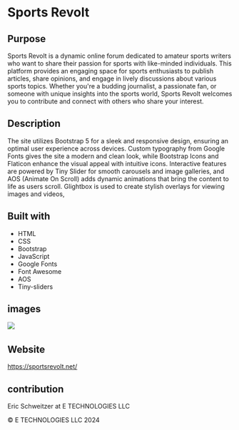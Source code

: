 # Sports Revolt

## Purpose
Sports Revolt is a dynamic online forum dedicated to amateur sports writers who want to share their passion for sports with like-minded individuals. This platform provides an engaging space for sports enthusiasts to publish articles, share opinions, and engage in lively discussions about various sports topics. Whether you're a budding journalist, a passionate fan, or someone with unique insights into the sports world, Sports Revolt welcomes you to contribute and connect with others who share your interest.


## Description
 The site utilizes Bootstrap 5 for a sleek and responsive design, ensuring an optimal user experience across devices. Custom typography from Google Fonts gives the site a modern and clean look, while Bootstrap Icons and Flaticon enhance the visual appeal with intuitive icons. Interactive features are powered by Tiny Slider for smooth carousels and image galleries, and AOS (Animate On Scroll) adds dynamic animations that bring the content to life as users scroll. Glightbox is used to create stylish overlays for viewing images and videos, 
 
 <!-- and Flatpickr
  provides a user-friendly datepicker for seamless form interactions. Altogether, these technologies work in harmony to create a vibrant community space for sports enthusiasts to express their passion and connect with like-minded individuals. -->


## Built with

* HTML
* CSS
* Bootstrap
* JavaScript
* Google Fonts
* Font Awesome
* AOS
* Tiny-sliders



## images

![](/img)
![]()
![]()
![]()
![]()


## Website 
https://sportsrevolt.net/ 

## contribution
Eric Schweitzer at E TECHNOLOGIES LLC

&copy; E TECHNOLOGIES LLC 2024

<!-- images bball 5 base 4 foot 4 more 9 -->

<!-- TO DO  -->

<!-- 8-19 do today  -->
<!-- zoom on images in featured section should be on all images on home pages -->
<!-- start my articles -->


<!-- get AI articles or free articles and write articles -->
<!-- on content pages put 4 best articles in the sections that seperate the articles -->

<!-- use data-aos="" not sure its working on everthing bc its in class and not data-aos -->

<!-- delete unused images -->
<!-- If I get more writers I could do a page with authors info and link it to the read my bio button on the contaent pages -->
<!-- read readme and delet things that arent used  -->
<!-- tranfer footer from index to all other pages after copyright is removed -->
<!-- leave a commnent section see if it will work -->
<!-- use side sections for links to bball/baseball reference and other useful sites education is important and links to resources-->
<!-- buy template https://untree.co/license/  as long as comments and forms work -->
<!-- tips on how to write your own artcle -->


<!--  -->
<!--  -->
<!--  -->

<!-- THINGS TO THINK ABOUT -->

<!--  need to think of clever way to get writers/and how to make site different-->
<!--  ask tiktokers to write something, pitch it as a way to get discovered and grow their brand-->

<!-- test -->
<!-- aos animations******************************************* -->

<!-- Fade Animations:
fade-up
fade-down
fade-left
fade-right
fade
Flip Animations:
flip-left
flip-right
flip-up
flip-down
Slide Animations:
slide-up
slide-down
slide-left
slide-right
Zoom Animations:
zoom-in
zoom-out
Other Animations:
rotate-left
rotate-right -->


<!-- MY ARTICLES -->
<!-- bronny/ main stream media/ always be a current player in the goat debate -->
<!-- young fans ruining sports -->
  <!--no research, they believe everything, they think mvps should be on bad teams, winning doesnt matter, potential > production (kyrie)   -->
<!-- if this was kobe in the olympics people would say "hes playing against amatures" te double standard, see if I can trick tiktokers and put into th article -->
<!-- ask friends to write articles about their sport -->
<!-- none of these cowards can take critiizim or facts, they block anyone that has facts to bak them up. youe give a fact that proves them wron and they run away. just like todays players. big pussies  -->



<!-- NEED TO REMEMBER -->
<!--  work on header...header done for now****** footer on home page then transfer-->
<!--  -->
<!--  -->
<!--  -->
<!--  -->


<!-- Icon attribute already added to terms page -->
 <!-- <a href="https://www.freepik.com/icon/american-football_2700012#fromView=search&page=1&position=35&uuid=0f39eed9-6439-42a6-83fa-d51d04fe93ed">Icon by Freepik</a>  
<a href="https://www.freepik.com/search">Icon by Freepik</a> 
 Image by <a href="https://pixabay.com/users/katehonish-54094/?utm_source=link-attribution&utm_medium=referral&utm_campaign=image&utm_content=183266">Kate Honish</a> from <a href="https://pixabay.com//?utm_source=link-attribution&utm_medium=referral&utm_campaign=image&utm_content=183266">Pixabay</a> 
 Image by <a href="https://pixabay.com/users/pexels-2286921/?utm_source=link-attribution&utm_medium=referral&utm_campaign=image&utm_content=1846039">Pexels</a> from <a href="https://pixabay.com//?utm_source=link-attribution&utm_medium=referral&utm_campaign=image&utm_content=1846039">Pixabay</a> 
 Image by <a href="https://pixabay.com/users/eileenploh-20250/?utm_source=link-attribution&utm_medium=referral&utm_campaign=image&utm_content=78394">eileenploh</a> from <a href="https://pixabay.com//?utm_source=link-attribution&utm_medium=referral&utm_campaign=image&utm_content=78394">Pixabay</a>  -->
 <!-- <a href="https://www.freepik.com/free-photo/horizontal-shot-crowded-yankee-baseball-stadium-players-field_10860215.htm#fromView=search&page=1&position=23&uuid=d2bdb9e7-0922-4a31-96c8-5ed373ca0221">Image by wirestock on Freepik</a>
 <a href="https://www.freepik.com/free-photo/overhead-shot-people-basketball-court-park_9283225.htm#fromView=search&page=1&position=6&uuid=f677a51b-dcd2-4797-aeb2-6e61ff9d210a">Image by wirestock on Freepik</a>
 <a href="https://www.freepik.com/free-photo/black-man-doing-sports-playing-basketball-sunrise-silhouette_9653925.htm#fromView=search&page=1&position=9&uuid=f677a51b-dcd2-4797-aeb2-6e61ff9d210a">Image by marymarkevich on Freepik</a> -->



<!-- Yes, there are several options to obtain articles for your website without paying for them. Here are a few:
Public Domain Articles
Public Domain Sherpa: Offers a wide range of public domain articles.
Public Domain 4U: Provides articles, ebooks, and other content in the public domain.
Creative Commons Licensed Articles
Medium: Many authors share their articles under Creative Commons licenses.
HubPages: Articles are published under Creative Commons licenses.
EzineArticles: Allows you to republish articles with proper attribution.
Guest Blogging
Invite experts in your niche to write guest posts for your website.
Offer exposure and backlinks in exchange for their content.
Open-Source Article Directories
ArticleSphere: Offers a wide range of articles under Creative Commons licenses.
GoArticles: Provides articles that can be republished with proper attribution.
Content Sharing Platforms
Quora: Allows you to republish answers (with proper attribution) as articles.
LinkedIn Pulse: Publishes articles under Creative Commons licenses. -->


<!-- Here are some sites that offer sports articles under Creative Commons licenses or public domain:
Sports Article Directories
EzineArticles (Sports category): Offers a wide range of sports articles.(xouldnt find site)
ArticleSphere (Sports category): Provides sports articles under Creative Commons licenses.(couldnt find)
GoArticles (Sports category): Offers sports articles that can be republished with proper attribution.
Sports Articles on Medium: Many authors share sports articles under Creative Commons licenses.

Sports News Sites with CC-Licensed Content
Bleacher Report's CC-licensed articles: Select articles are available under Creative Commons licenses.
SB Nation's CC-licensed articles: Some articles are published under Creative Commons licenses.
Public Domain Sports Articles
Public Domain Sherpa (Sports category): Offers a limited selection of public domain sports articles.
Public Domain 4U (Sports category): Provides a few public domain sports articles.
Sports Blogs and Websites with Guest Blogging Opportunities
Sports Blog Nation: Allows guest posting opportunities for sports bloggers.
The Sports Daily: Accepts guest posts from sports writers. -->


<!-- That's correct! When using articles from these sites, make sure to:
Verify the license: Check the article's license terms to ensure it allows for republication. Common licenses include Creative Commons Attribution (CC BY) or Creative Commons Attribution-ShareAlike (CC BY-SA).
Give proper attribution: Credit the original author and source, as required by the license. This typically includes:
Author's name
Article title
Original publication date
Link to the original article (if applicable)
Comply with license conditions: If the license requires, you may need to:
Share your own content under the same license (CC BY-SA)
Not use the article for commercial purposes (check the license for restrictions)
By following these steps, you can use articles from these sites on your website for free, while also respecting the original authors' rights and contributions.
Remember to always review the license terms and conditions for each article to ensure you're meeting the requirements. -->


<!-- messaged SBnation 7-29 through there site  -->
<!-- https://www.articlecity.com/blog/category/articles/recreation_and_sports/  -->
<!-- maybe have AI write some articles with my prompts  -->


<!-- Article 1: The Evolution of the Quarterback Position
"The Quarterback: A Position of Leadership" by Mark R. Hughes (Journal of Sports Sciences, 2018)
"The Evolution of the Quarterback Position in the National Football League" by Michael D. Allman (Journal of Sports History, 2015)
"Quarterback Play: A Review of the Literature" by Brian D. Weinberg (Journal of Strength and Conditioning Research, 2017)
"The Impact of Quarterback Experience on Team Performance in the National Football League" by David M. Weinreb (Journal of Sports Economics, 2019)
"The Role of the Quarterback in Modern Football" by Mike Tanier (Sports Illustrated, 2020)
Article 2: The Impact of Advanced Analytics on Football Strategy
"The Impact of Advanced Analytics on Football Strategy" by Andrew E. Grant (Journal of Sports Analytics, 2019)
"Using Data to Inform Football Strategy" by James P. Lewis (Journal of Sports Science and Medicine, 2018)
"The Role of Analytics in Football Decision-Making" by Michael D. Allman (Journal of Sports Economics, 2017)
"Advanced Analytics in Football: A Review of the Literature" by Brian D. Weinberg (Journal of Sports Sciences, 2020)
"How Analytics is Changing Football" by Kevin Seifert (ESPN, 2020)
Article 3: The Shift: How Defensive Positioning is Changing Baseball
"The Shift: A New Era in Baseball Defense" by Tom Verducci (Sports Illustrated, 2019)
"The Impact of the Shift on Baseball Offense" by Mitchel Lichtman (Journal of Baseball Research, 2018)
"Defensive Positioning in Baseball: A Review of the Literature" by Brian D. Weinberg (Journal of Sports Sciences, 2020)
"The Role of the Shift in Modern Baseball" by Ben Lindbergh (The Athletic, 2020)
"How the Shift is Changing Baseball" by Jay Jaffe (FanGraphs, 2020)
Article 4: The Revival of Small Ball: How Speed and Aggression are Reshaping Baseball
"The Revival of Small Ball: A New Era in Baseball" by Tom Verducci (Sports Illustrated, 2020)
"The Impact of Speed and Aggression on Baseball Offense" by Mitchel Lichtman (Journal of Baseball Research, 2019)
"Small Ball in Baseball: A Review of the Literature" by Brian D. Weinberg (Journal of Sports Sciences, 2020)
"The Role of Speed in Modern Baseball" by Ben Lindbergh (The Athletic, 2020)
"How Small Ball is Changing Baseball" by Jay Jaffe (FanGraphs, 2020)
Article 5: The Evolving Game: How New Rules Are Changing Baseball
"The Impact of New Rules on Baseball" by Tom Verducci (Sports Illustrated, 2020)
"The Effects of the Pitch Clock on Baseball" by Mitchel Lichtman (Journal of Baseball Research, 2019)
"The Role of the Three-Batter Minimum in Modern Baseball" by Ben Lindbergh (The Athletic, 2020)
"How New Rules are Changing Baseball" by Jay Jaffe (FanGraphs, 2020)
"The Future of Baseball: How New Rules Will Shape the Game" by Kevin Seifert (ESPN, 2020) -->

<!-- The Impact of Analytics on Baseball Strategy
"The Shift: A New Era in Baseball Defense" by Tom Verducci (Sports Illustrated, 2019)
"The Impact of Analytics on Baseball Strategy" by Andrew E. Grant (Journal of Sports Analytics, 2019)
"Using Data to Inform Baseball Strategy" by James P. Lewis (Journal of Sports Science and Medicine, 2018)
"The Role of Analytics in Baseball Decision-Making" by Michael D. Allman (Journal of Sports Economics, 2017)
"Advanced Analytics in Baseball: A Review of the Literature" by Brian D. Weinberg (Journal of Sports Sciences, 2020) -->